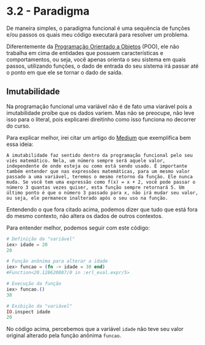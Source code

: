 # 3.2 - Paradigma

De maneira simples, o paradigma funcional é uma sequência de funções e/ou passos os quais meu código executará para resolver um problema.

Diferentemente da [Programação Orientado a Objetos](https://pt.wikipedia.org/wiki/Orienta%C3%A7%C3%A3o_a_objetos) (POO), ele não trabalha em cima de entidades que possuem características e comportamentos, ou seja, você apenas orienta o seu sistema em quais passos, utilizando funções, o dado de entrada do seu sistema irá passar até o ponto em que ele se tornar o dado de saída.

## Imutabilidade

Na programação funcional uma variável não é de fato uma viarável pois a imutabilidade proíbe que os dados variem. Mas não se preocupe, não leve isso para o literal, pois explicarei direitinho como isso funciona no decorrer do curso.

Para explicar melhor, irei citar um artigo do [Medium](https://medium.com/trainingcenter/programa%C3%A7%C3%A3o-funcional-para-iniciantes-9e2beddb5b43) que exemplifica bem essa ideia:

    A imutabilidade faz sentido dentro da programação funcional pelo seu viés matemático. Nela, um número sempre será aquele valor, independente de onde esteja ou como está sendo usado. É importante também entender que nas expressões matemáticas, para um mesmo valor passado a uma variável, teremos o mesmo retorno da função. Ele nunca muda. Se você tem uma expressão como f(x) = x + 2, você pode passar o número 3 quantas vezes quiser, esta função sempre retornará 5. Um último ponto é que o número 3 passado para x, não irá mudar seu valor, ou seja, ele permanece inalterado após o seu uso na função.

Entendendo o que fora citado acima, podemos dizer que tudo que está fora do mesmo contexto, não altera os dados de outros contextos.

Para entender melhor, podemos seguir com este código:

```elixir
# Definição da "variável"
iex> idade = 20
20

# Função anônima para alterar a idade
iex> funcao = (fn -> idade = 30 end)
#Function<20.128620087/0 in :erl_eval.expr/5>

# Execução da função
iex> funcao.()
30

# Exibição da "variável"
IO.inspect idade
20
```

No código acima, percebemos que a variável `idade` não teve seu valor original alterado pela função anônima `funcao`.
